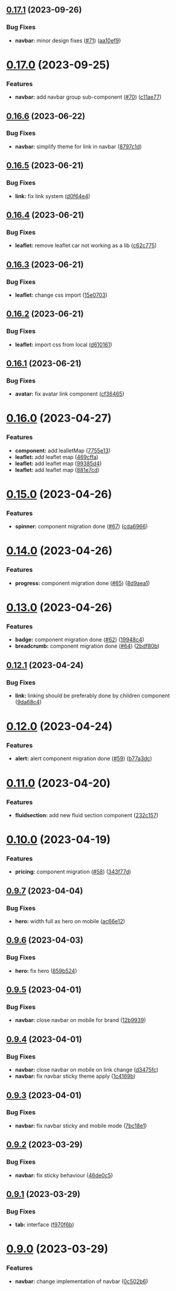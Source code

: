 ## [0.17.1](https://github.com/snowpact/snowpact-ui/compare/v0.17.0...v0.17.1) (2023-09-26)


### Bug Fixes

* **navbar:** minor design fixes ([#71](https://github.com/snowpact/snowpact-ui/issues/71)) ([aa10ef9](https://github.com/snowpact/snowpact-ui/commit/aa10ef94a2b3ee58b5cbeb9dd109bdc734d8f70f))

# [0.17.0](https://github.com/snowpact/snowpact-ui/compare/v0.16.6...v0.17.0) (2023-09-25)


### Features

* **navbar:** add navbar group sub-component ([#70](https://github.com/snowpact/snowpact-ui/issues/70)) ([c11ae77](https://github.com/snowpact/snowpact-ui/commit/c11ae771bb56c233974a480c7cf15351e6d4c0a0))

## [0.16.6](https://github.com/snowpact/snowpact-ui/compare/v0.16.5...v0.16.6) (2023-06-22)


### Bug Fixes

* **navbar:** simplify theme for link in navbar ([8797c1d](https://github.com/snowpact/snowpact-ui/commit/8797c1de03c4551f65d104aa37c6b5a266d74031))

## [0.16.5](https://github.com/snowpact/snowpact-ui/compare/v0.16.4...v0.16.5) (2023-06-21)


### Bug Fixes

* **link:** fix link system ([d0f64e4](https://github.com/snowpact/snowpact-ui/commit/d0f64e450694525800055bc30461bc4b77e0c4eb))

## [0.16.4](https://github.com/snowpact/snowpact-ui/compare/v0.16.3...v0.16.4) (2023-06-21)


### Bug Fixes

* **leaflet:** remove leaflet car not working as a lib ([c62c775](https://github.com/snowpact/snowpact-ui/commit/c62c775c7227f479a55e2d9cdb3ee6593f663e43))

## [0.16.3](https://github.com/snowpact/snowpact-ui/compare/v0.16.2...v0.16.3) (2023-06-21)


### Bug Fixes

* **leaflet:** change css import ([15e0703](https://github.com/snowpact/snowpact-ui/commit/15e07030017ef15aa50db416d265063ab67320a9))

## [0.16.2](https://github.com/snowpact/snowpact-ui/compare/v0.16.1...v0.16.2) (2023-06-21)


### Bug Fixes

* **leaflet:** import css from local ([d610161](https://github.com/snowpact/snowpact-ui/commit/d6101610ce529d3220c7d590b581c46d36be084a))

## [0.16.1](https://github.com/snowpact/snowpact-ui/compare/v0.16.0...v0.16.1) (2023-06-21)


### Bug Fixes

* **avatar:** fix avatar link component ([cf36465](https://github.com/snowpact/snowpact-ui/commit/cf36465c655c619e5ecea8b99d4c13aef872bc58))

# [0.16.0](https://github.com/snowpact/snowpact-ui/compare/v0.15.0...v0.16.0) (2023-04-27)


### Features

* **component:** add lealletMap ([7755e13](https://github.com/snowpact/snowpact-ui/commit/7755e1341ce9818a71dc6b70bd8d2db377abcb2a))
* **leaflet:** add leaflet map ([469cffa](https://github.com/snowpact/snowpact-ui/commit/469cffa5e154ad444cf76b56d9e39aa00b006b56))
* **leaflet:** add leaflet map ([99385d4](https://github.com/snowpact/snowpact-ui/commit/99385d43b1adac42ee3cf5cd0db4007d427005e7))
* **leaflet:** add leaflet map ([881e7cd](https://github.com/snowpact/snowpact-ui/commit/881e7cd6858c85d4c41b46be075c3d803bc71524))

# [0.15.0](https://github.com/snowpact/snowpact-ui/compare/v0.14.0...v0.15.0) (2023-04-26)


### Features

* **spinner:** component migration done ([#67](https://github.com/snowpact/snowpact-ui/issues/67)) ([cda6966](https://github.com/snowpact/snowpact-ui/commit/cda69662afa33e48c3a01c7d3c9888156cadb673))

# [0.14.0](https://github.com/snowpact/snowpact-ui/compare/v0.13.0...v0.14.0) (2023-04-26)


### Features

* **progress:** component migration done ([#65](https://github.com/snowpact/snowpact-ui/issues/65)) ([8d9aea1](https://github.com/snowpact/snowpact-ui/commit/8d9aea1e956116d2a90c888a955fdf5042b57cbc))

# [0.13.0](https://github.com/snowpact/snowpact-ui/compare/v0.12.1...v0.13.0) (2023-04-26)


### Features

* **badge:** component migration done ([#62](https://github.com/snowpact/snowpact-ui/issues/62)) ([19948c4](https://github.com/snowpact/snowpact-ui/commit/19948c44b194cf91291f0f1494266087c6c264a1))
* **breadcrumb:** component migration done ([#64](https://github.com/snowpact/snowpact-ui/issues/64)) ([2bdf80b](https://github.com/snowpact/snowpact-ui/commit/2bdf80b8ed38f3b9071d4d4ab64590f0918c5de9))

## [0.12.1](https://github.com/snowpact/snowpact-ui/compare/v0.12.0...v0.12.1) (2023-04-24)


### Bug Fixes

* **link:** linking should be preferably done by children component ([9da68c4](https://github.com/snowpact/snowpact-ui/commit/9da68c4e42b2d3fdd586b193caadd7a0c1788674))

# [0.12.0](https://github.com/snowpact/snowpact-ui/compare/v0.11.0...v0.12.0) (2023-04-24)


### Features

* **alert:** alert component migration done ([#59](https://github.com/snowpact/snowpact-ui/issues/59)) ([b77a3dc](https://github.com/snowpact/snowpact-ui/commit/b77a3dce7347ea14fb1c48068b0a21ea2d3cc3fc))

# [0.11.0](https://github.com/snowpact/snowpact-ui/compare/v0.10.0...v0.11.0) (2023-04-20)


### Features

* **fluidsection:** add new fluid section component ([232c157](https://github.com/snowpact/snowpact-ui/commit/232c1579bc526210b4ea3dc200da289656e57545))

# [0.10.0](https://github.com/snowpact/snowpact-ui/compare/v0.9.7...v0.10.0) (2023-04-19)


### Features

* **pricing:** component migration ([#58](https://github.com/snowpact/snowpact-ui/issues/58)) ([343f77d](https://github.com/snowpact/snowpact-ui/commit/343f77d7be3e5a56f0365f7b188ae8972a3ac0cc))

## [0.9.7](https://github.com/snowpact/snowpact-ui/compare/v0.9.6...v0.9.7) (2023-04-04)


### Bug Fixes

* **hero:** width full as hero on mobile ([ac66e12](https://github.com/snowpact/snowpact-ui/commit/ac66e12d317bd12ccd35460bc49592eb38525f64))

## [0.9.6](https://github.com/snowpact/snowpact-ui/compare/v0.9.5...v0.9.6) (2023-04-03)


### Bug Fixes

* **hero:** fix hero ([859b524](https://github.com/snowpact/snowpact-ui/commit/859b524e2a4f980f78ece39593c010e1fffe41e5))

## [0.9.5](https://github.com/snowpact/snowpact-ui/compare/v0.9.4...v0.9.5) (2023-04-01)


### Bug Fixes

* **navbar:** close navbar on mobile for brand ([12b9939](https://github.com/snowpact/snowpact-ui/commit/12b9939443b7df3e64af3e5e658b97d1e283cea2))

## [0.9.4](https://github.com/snowpact/snowpact-ui/compare/v0.9.3...v0.9.4) (2023-04-01)


### Bug Fixes

* **navbar:** close navbar on mobile on link change ([d3475fc](https://github.com/snowpact/snowpact-ui/commit/d3475fc61c239154d44467b9b43dbe507fc0e4fe))
* **navbar:** fix navbar sticky theme apply ([1c4169b](https://github.com/snowpact/snowpact-ui/commit/1c4169bb084f936c5e4ba7f890da8566f64c716d))

## [0.9.3](https://github.com/snowpact/snowpact-ui/compare/v0.9.2...v0.9.3) (2023-04-01)


### Bug Fixes

* **navbar:** fix navbar sticky and mobile mode ([7bc18e1](https://github.com/snowpact/snowpact-ui/commit/7bc18e137273bf5f9223ca6ab255ca5a5ae638ce))

## [0.9.2](https://github.com/snowpact/snowpact-ui/compare/v0.9.1...v0.9.2) (2023-03-29)


### Bug Fixes

* **navbar:** fix sticky behaviour ([46de0c5](https://github.com/snowpact/snowpact-ui/commit/46de0c5a61deb0f6593f74220fa1600b18a99942))

## [0.9.1](https://github.com/snowpact/snowpact-ui/compare/v0.9.0...v0.9.1) (2023-03-29)


### Bug Fixes

* **tab:** interface ([f970f6b](https://github.com/snowpact/snowpact-ui/commit/f970f6b0ac50951df0e15edf819cbaf12b5e5c04))

# [0.9.0](https://github.com/snowpact/snowpact-ui/compare/v0.8.1...v0.9.0) (2023-03-29)


### Features

* **navbar:** change implementation of navbar ([0c502b6](https://github.com/snowpact/snowpact-ui/commit/0c502b6fc56e0b41d40844bb9a98f978dcc2417d))
